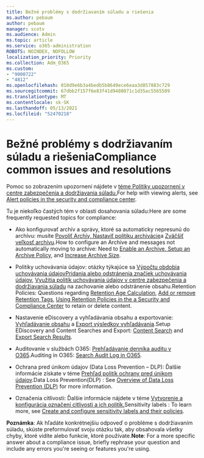 ```yaml
---
title: Bežné problémy s dodržiavaním súladu a riešenia
ms.author: pebaum
author: pebaum
manager: scotv
ms.audience: Admin
ms.topic: article
ms.service: o365-administration
ROBOTS: NOINDEX, NOFOLLOW
localization_priority: Priority
ms.collection: Adm_O365
ms.custom:
- "9000722"
- "4812"
ms.openlocfilehash: 010d9e6b3a4bedb5b8649ece6eaa3d857883c729
ms.sourcegitcommit: 67dbb2f157f6e83f41d9480071c1d35ac5565509
ms.translationtype: MT
ms.contentlocale: sk-SK
ms.lasthandoff: 05/13/2021
ms.locfileid: "52470218"
---
```

# <a name="compliance-common-issues-and-resolutions"></a><span data-ttu-id="a9c31-102">Bežné problémy s dodržiavaním súladu a riešenia</span><span class="sxs-lookup"><span data-stu-id="a9c31-102">Compliance common issues and resolutions</span></span>

<span data-ttu-id="a9c31-103">Pomoc so zobrazením upozornení nájdete v [téme Politiky upozornení v centre zabezpečenia a dodržiavania súladu.](/microsoft-365/compliance/alert-policies.md)</span><span class="sxs-lookup"><span data-stu-id="a9c31-103">For help with viewing alerts, see [Alert policies in the security and compliance center](/microsoft-365/compliance/alert-policies.md).</span></span>

<span data-ttu-id="a9c31-104">Tu je niekoľko častých tém v oblasti dosahovania súladu:</span><span class="sxs-lookup"><span data-stu-id="a9c31-104">Here are some frequently requested topics for compliance:</span></span>

- <span data-ttu-id="a9c31-105">Ako konfigurovať archív a správy, ktoré sa automaticky nepresunú do archívu: musíte [Povoliť Archív, Nastaviť politiku archivácie](/microsoft-365/compliance/enable-archive-mailboxes.md)a [Zväčšiť veľkosť archívu](/microsoft-365/compliance/enable-unlimited-archiving.md).</span><span class="sxs-lookup"><span data-stu-id="a9c31-105">How to configure an Archive and messages not automatically moving to archive: Need to [Enable an Archive, Setup an Archive Policy](/microsoft-365/compliance/enable-archive-mailboxes.md), and [Increase Archive Size](/microsoft-365/compliance/enable-unlimited-archiving.md).</span></span>

- <span data-ttu-id="a9c31-106">Politiky uchovávania údajov: otázky týkajúce sa [Výpočtu obdobia uchovávania údajov](/exchange/security-and-compliance/messaging-records-management/retention-age.md)[Pridania alebo odstránenia značiek uchovávania údajov](/exchange/security-and-compliance/messaging-records-management/add-or-remove-retention-tags.md), [Využitia politík uchovávania údajov v centre zabezpečenia a dodržiavania súladu](/microsoft-365/compliance/retention-policies.md) na zachovanie alebo odstránenie obsahu.</span><span class="sxs-lookup"><span data-stu-id="a9c31-106">Retention Policies: Questions regarding [Retention Age Calculation](/exchange/security-and-compliance/messaging-records-management/retention-age.md), [Add or remove Retention Tags](/exchange/security-and-compliance/messaging-records-management/add-or-remove-retention-tags.md), [Using Retention Policies in the a Security and Compliance Center](/microsoft-365/compliance/retention-policies.md) to retain or delete content.</span></span>

- <span data-ttu-id="a9c31-107">Nastavenie eDiscovery a vyhľadávania obsahu a exportovanie: [Vyhľadávanie obsahu](/microsoft-365/compliance/search-for-content.md) a [Export výsledkov vyhľadávania](/microsoft-365/compliance/export-search-results.md).</span><span class="sxs-lookup"><span data-stu-id="a9c31-107">Setup EDiscovery and Content Searches and Export: [Content Search](/microsoft-365/compliance/search-for-content.md) and [Export Search Results](/microsoft-365/compliance/export-search-results.md).</span></span>

- <span data-ttu-id="a9c31-108">Auditovanie v službách O365: [Prehľadávanie denníka auditu v O365](/microsoft-365/compliance/search-the-audit-log-in-security-and-compliance.md).</span><span class="sxs-lookup"><span data-stu-id="a9c31-108">Auditing in O365: [Search Audit Log in O365](/microsoft-365/compliance/search-the-audit-log-in-security-and-compliance.md).</span></span>

- <span data-ttu-id="a9c31-109">Ochrana pred únikom údajov (Data Loss Prevention – DLP): Ďalšie informácie získate v téme [Prehľad politík ochrany pred únikom údajov](/microsoft-365/compliance/data-loss-prevention-policies.md).</span><span class="sxs-lookup"><span data-stu-id="a9c31-109">Data Loss Prevention(DLP) : See [Overview of Data Loss Prevention (DLP)](/microsoft-365/compliance/data-loss-prevention-policies.md) for more information.</span></span>
 
- <span data-ttu-id="a9c31-110">Označenia citlivosti: Ďalšie informácie nájdete v téme [Vytvorenie a konfigurácia označení citlivosti a ich politík.](/microsoft-365/compliance/create-sensitivity-labels.md)</span><span class="sxs-lookup"><span data-stu-id="a9c31-110">Sensitivity labels : To learn more, see [Create and configure sensitivity labels and their policies](/microsoft-365/compliance/create-sensitivity-labels.md).</span></span>

<span data-ttu-id="a9c31-111">**Poznámka**: Ak hľadáte konkrétnejšiu odpoveď o probléme s dodržiavaním súladu, skúste preformulovať svoju otázku tak, aby obsahovala všetky chyby, ktoré vidíte alebo funkcie, ktoré používate.</span><span class="sxs-lookup"><span data-stu-id="a9c31-111">**Note**: For a more specific answer about a compliance issue, briefly rephrase your question and include any errors you're seeing or features you're using.</span></span>
